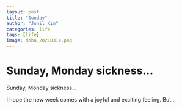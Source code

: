 ```yaml
---
layout: post
title: "Sunday"
author: "Junil Kim"
categories: life
tags: [life]
image: doha_20210314.png
---
```


# Sunday, Monday sickness...
  
Sunday, Monday sickness...
  
I hope the new week comes with a joyful and exciting feeling. 
But... 